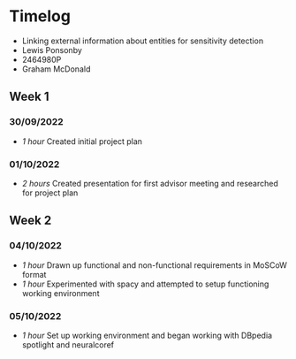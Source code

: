 # Timelog

* Linking external information about entities for sensitivity detection
* Lewis Ponsonby
* 2464980P
* Graham McDonald

## Week 1

### 30/09/2022

* *1 hour* Created initial project plan

### 01/10/2022

* *2 hours* Created presentation for first advisor meeting and researched for project plan

## Week 2

### 04/10/2022
* *1 hour* Drawn up functional and non-functional requirements in MoSCoW format
* *1 hour* Experimented with spacy and attempted to setup functioning working environment

### 05/10/2022
* *1 hour* Set up working environment and began working with DBpedia spotlight and neuralcoref

